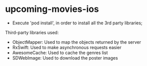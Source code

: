 # upcoming-movies-ios

- Execute 'pod install', in order to install all the 3rd party libraries;

Third-party libraries used:
- ObjectMapper: Used to map the objects returned by the server
- RxSwift: Used to make asynchronous requests easier
- AwesomeCache: Used to cache the genres list
- SDWebImage: Used to download the poster images

